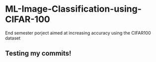 # ML-Image-Classification-using-CIFAR-100
End semester porject aimed at increasing accuracy using the CIFAR100 dataset

## Testing my commits!
